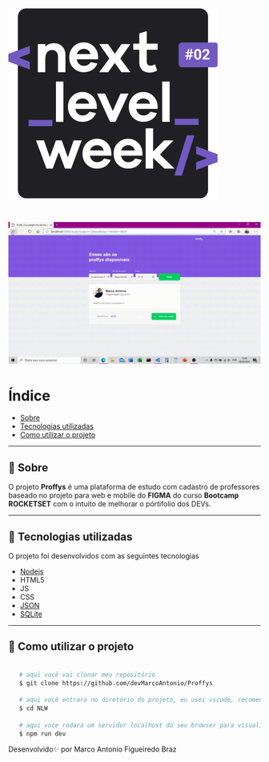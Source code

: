 <h1><img src="./apresentação/logo.svg" ></h1>
<h1> <img src="./apresentação/NLW.gif">
</h1>

# Índice
- [Sobre](#-Sobre)
- [Tecnologias utilizadas](#-Tecnologias-utilizadas)
- [Como utilizar o projeto](#-Como-utilizar-o-projeto)
___

## 🔖 Sobre

O projeto **Proffys** é uma plataforma de estudo com cadastro de professores baseado no projeto para web e mobile do **FIGMA** do curso **Bootcamp  ROCKETSET** com o intuito de melhorar o pórtifolio dos DEVs.
___
## 🚀 Tecnologias utilizadas

O projeto foi desenvolvidos com as seguintes tecnologias

- [Nodejs](https://nodejs.org/en/)
- HTML5
- JS
- CSS
- [JSON](http://www.json.org/json-pt.html)
- [SQLite](https://sqlite.org/download.html)
___
## 🎁 Como utilizar o projeto

```bash
   
   # aqui você vai clonar meu repositório
   $ git clone https://github.com/devMarcoAntonio/Proffys

   # aqui você entrara no diretório do projeto, eu usei vscode, recomendo
   $ cd NLW

   # aqui voce rodara um servidor localhost do seu browser para visualisar o projeto
   $ npm run dev
```

Desenvolvido✨ por Marco Antonio Figueiredo Braz

